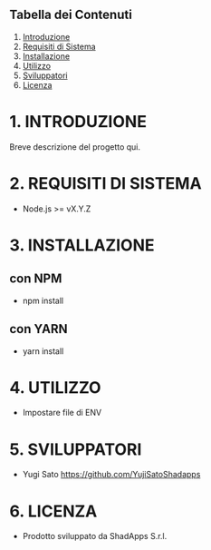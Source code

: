 ## Tabella dei Contenuti
1. [Introduzione](#introduzione)
2. [Requisiti di Sistema](#requisiti-di-sistema)
3. [Installazione](#installazione)
4. [Utilizzo](#utilizzo)
5. [Sviluppatori](#sviluppatori)
6. [Licenza](#licenza)

# 1. INTRODUZIONE
Breve descrizione del progetto qui.

# 2. REQUISITI DI SISTEMA
- Node.js >= vX.Y.Z

# 3. INSTALLAZIONE
## con NPM
- npm install
## con YARN
- yarn install

# 4. UTILIZZO
- Impostare file di ENV

# 5. SVILUPPATORI
- Yugi Sato https://github.com/YujiSatoShadapps

# 6. LICENZA
- Prodotto sviluppato da ShadApps S.r.l.